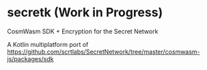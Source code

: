 # secretk (Work in Progress)
CosmWasm SDK + Encryption for the Secret Network

A Kotlin multiplatform port of https://github.com/scrtlabs/SecretNetwork/tree/master/cosmwasm-js/packages/sdk
